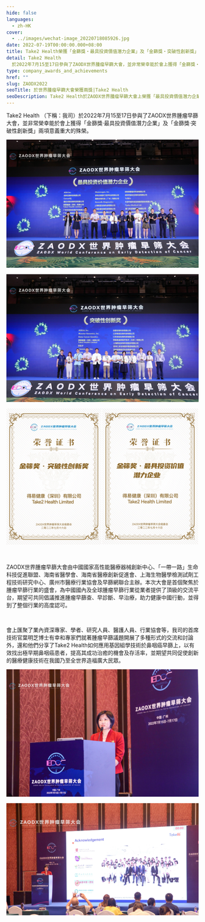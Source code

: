 ```yaml
---
hide: false
languages:
  - zh-HK
cover:
  - ../images/wechat-image_20220718085926.jpg
date: 2022-07-19T00:00:00.000+08:00
title: Take2 Health榮獲「金篩獎‧最具投資價值潛力企業」及「金篩獎‧突破性創新獎」
detail: Take2 Health
  於2022年7月15至17日參與了ZAODX世界腫瘤早篩大會，並非常榮幸能於會上獲得「金篩獎‧最具投資價值潛力企業」及「金篩獎‧突破性創新獎」兩項意義重大的殊榮。
type: company_awards_and_achievements
href: ""
slug: ZAODX2022
seoTitle: 於世界腫瘤早篩大會榮獲兩獎|Take2 Health
seoDescription: Take2 Health於ZAODX世界腫瘤早篩大會上榮獲「最具投資價值潛力企業」及「突破性創新獎」兩項金篩獎。
---
```

Take2 Health （下稱：我司）於2022年7月15至17日參與了ZAODX世界腫瘤早篩大會，並非常榮幸能於會上獲得「金篩獎‧最具投資價值潛力企業」及「金篩獎‧突破性創新獎」兩項意義重大的殊榮。

![](../images/6e5f14e2a3b245c8227f62fb02c2e26.jpg)

![](../images/a4b5b6eebb66da42767c97aa7941e35.jpg)

![](../images/wechat-image_20220718154312.jpg)

<br/>

ZAODX世界腫瘤早篩大會由中國國家高性能醫療器械創新中心、「一帶一路」生命科技促進聯盟、海南省醫學會、海南省醫療創新促進會、上海生物醫學檢測試劑工程技術研究中心、廣州市醫療行業協會及早篩網聯合主辦。本次大會是首個聚焦於腫瘤早篩行業的盛會，為中國國內及全球腫瘤早篩行業從業者提供了頂級的交流平台，期望可共同倡議推進腫瘤早篩查、早診斷、早治療，助力健康中國行動，並得到了整個行業的高度認可。

<br/>

會上匯聚了業內資深專家、學者、研究人員、醫護人員、行業協會等，我司的首席技術官葉明芝博士有幸和專家們就著腫瘤早篩議題開展了多種形式的交流和討論外，還和他們分享了Take2 Health如何應用基因組學技術於鼻咽癌早篩上，以有效找出極早期鼻咽癌患者，提高其成功治癒的機會及存活率，並期望共同促使創新的醫療健康技術在我國乃至全世界造福廣大民眾。

![](../images/wechat-image_20220718085926.jpg)

![](../images/wechat-image_20220718085738_crop.jpg)